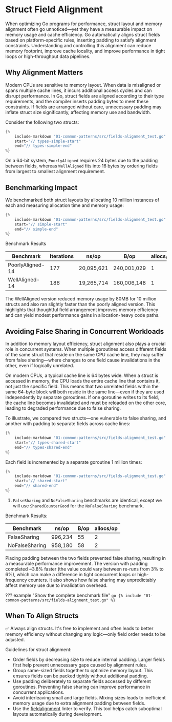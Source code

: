 # Struct Field Alignment

When optimizing Go programs for performance, struct layout and memory alignment often go unnoticed—yet they have a measurable impact on memory usage and cache efficiency. Go automatically aligns struct fields based on platform-specific rules, inserting padding to satisfy alignment constraints. Understanding and controlling this alignment can reduce memory footprint, improve cache locality, and improve performance in tight loops or high-throughput data pipelines.

## Why Alignment Matters

Modern CPUs are sensitive to memory layout. When data is misaligned or spans multiple cache lines, it incurs additional access cycles and can disrupt performance. In Go, struct fields are aligned according to their type requirements, and the compiler inserts padding bytes to meet these constraints. If fields are arranged without care, unnecessary padding may inflate struct size significantly, affecting memory use and bandwidth.

Consider the following two structs:

```go
{%
    include-markdown "01-common-patterns/src/fields-alignment_test.go"
    start="// types-simple-start"
    end="// types-simple-end"
%}
```

On a 64-bit system, `PoorlyAligned` requires 24 bytes due to the padding between fields, whereas `WellAligned` fits into 16 bytes by ordering fields from largest to smallest alignment requirement.

## Benchmarking Impact

We benchmarked both struct layouts by allocating 10 million instances of each and measuring allocation time and memory usage:

```go
{%
    include-markdown "01-common-patterns/src/fields-alignment_test.go"
    start="// simple-start"
    end="// simple-end"
%}
```

Benchmark Results

| Benchmark              | Iterations | ns/op       | B/op        | allocs/op |
|------------------------|------------|-------------|-------------|------------|
| PoorlyAligned-14       | 177        | 20,095,621  | 240,001,029 | 1          |
| WellAligned-14         | 186        | 19,265,714  | 160,006,148 | 1          |

The WellAligned version reduced memory usage by 80MB for 10 million structs and also ran slightly faster than the poorly aligned version. This highlights that thoughtful field arrangement improves memory efficiency and can yield modest performance gains in allocation-heavy code paths.

## Avoiding False Sharing in Concurrent Workloads

In addition to memory layout efficiency, struct alignment also plays a crucial role in concurrent systems. When multiple goroutines access different fields of the same struct that reside on the same CPU cache line, they may suffer from false sharing—where changes to one field cause invalidations in the other, even if logically unrelated.

On modern CPUs, a typical cache line is 64 bytes wide. When a struct is accessed in memory, the CPU loads the entire cache line that contains it, not just the specific field. This means that two unrelated fields within the same 64-byte block will both reside in the same line—even if they are used independently by separate goroutines. If one goroutine writes to its field, the cache line becomes invalidated and must be reloaded on the other core, leading to degraded performance due to false sharing.

To illustrate, we compared two structs—one vulnerable to false sharing, and another with padding to separate fields across cache lines:

```go
{%
    include-markdown "01-common-patterns/src/fields-alignment_test.go"
    start="// types-shared-start"
    end="// types-shared-end"
%}
```

Each field is incremented by a separate goroutine 1 million times:


```go
{%
    include-markdown "01-common-patterns/src/fields-alignment_test.go"
    start="// shared-start"
    end="// shared-end"
%}
```

1. `FalseSharing` and `NoFalseSharing` benchmarks are identical, except we will use `SharedCounterGood` for the `NoFalseSharing` benchmark.

Benchmark Results:

| Benchmark              | ns/op     | B/op | allocs/op |
|------------------------|-----------|------|-----------|
| FalseSharing           |   996,234 | 55   | 2         |
| NoFalseSharing         |   958,180 | 58   | 2         |


Placing padding between the two fields prevented false sharing, resulting in a measurable performance improvement. The version with padding completed ~3.8% faster (the value could vary between re-runs from 3% to 6%), which can make a difference in tight concurrent loops or high-frequency counters. It also shows how false sharing may unpredictably affect memory use due to invalidation overhead.

??? example "Show the complete benchmark file"
    ```go
    {% include "01-common-patterns/src/fields-alignment_test.go" %}
    ```

## When To Align Structs

✅ Always align structs. It's free to implement and often leads to better memory efficiency without changing any logic—only field order needs to be adjusted.

Guidelines for struct alignment:

- Order fields by decreasing size to reduce internal padding. Larger fields first help prevent unnecessary gaps caused by alignment rules.
- Group same-sized fields together to optimize memory layout. This ensures fields can be packed tightly without additional padding.
- Use padding deliberately to separate fields accessed by different goroutines. Preventing false sharing can improve performance in concurrent applications.
- Avoid interleaving small and large fields. Mixing sizes leads to inefficient memory usage due to extra alignment padding between fields.
- Use the [fieldalignment](https://pkg.go.dev/golang.org/x/tools/go/analysis/passes/fieldalignment) linter to verify. This tool helps catch suboptimal layouts automatically during development.